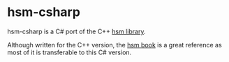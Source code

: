hsm-csharp
===

hsm-csharp is a C# port of the C++ [hsm library](https://github.com/amaiorano/hsm).

Although written for the C++ version, the [hsm book](https://github.com/amaiorano/hsm/wiki) is a great reference as most of it is transferable to this C# version.
